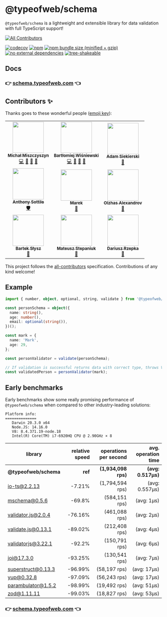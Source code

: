 # @typeofweb/schema

`@typeofweb/schema` is a lightweight and extensible library for data validation with full TypeScript support!

<!-- ALL-CONTRIBUTORS-BADGE:START - Do not remove or modify this section -->
[![All Contributors](https://img.shields.io/badge/all_contributors-9-orange.svg?style=flat-square)](#contributors-)
<!-- ALL-CONTRIBUTORS-BADGE:END -->

[![codecov](https://codecov.io/gh/typeofweb/schema/branch/main/graph/badge.svg?token=6DNCIHEEUO)](https://codecov.io/gh/typeofweb/schema)
[![npm](https://img.shields.io/npm/v/@typeofweb/schema.svg)](https://www.npmjs.com/package/@typeofweb/schema)
[![npm bundle size (minified + gzip)](https://badgen.net/bundlephobia/minzip/@typeofweb/schema)](https://bundlephobia.com/result?p=@typeofweb/schema)
[![no external dependencies](https://badgen.net/bundlephobia/dependency-count/@typeofweb/schema)](https://bundlephobia.com/result?p=@typeofweb/schema)
[![tree-shakeable](https://badgen.net/bundlephobia/tree-shaking/@typeofweb/schema)](https://bundlephobia.com/result?p=@typeofweb/schema)

## Docs

### 👉 [schema.typeofweb.com](https://schema.typeofweb.com/) 👈

## Contributors ✨

Thanks goes to these wonderful people ([emoji key](https://allcontributors.org/docs/en/emoji-key)):

<!-- ALL-CONTRIBUTORS-LIST:START - Do not remove or modify this section -->
<!-- prettier-ignore-start -->
<!-- markdownlint-disable -->
<table>
  <tr>
    <td align="center"><a href="https://typeofweb.com/"><img src="https://avatars0.githubusercontent.com/u/1338731?v=4?s=100" width="100px;" alt=""/><br /><sub><b>Michał Miszczyszyn</b></sub></a><br /><a href="https://github.com/typeofweb/schema/commits?author=mmiszy" title="Code">💻</a> <a href="#maintenance-mmiszy" title="Maintenance">🚧</a> <a href="#projectManagement-mmiszy" title="Project Management">📆</a> <a href="https://github.com/typeofweb/schema/pulls?q=is%3Apr+reviewed-by%3Ammiszy" title="Reviewed Pull Requests">👀</a></td>
    <td align="center"><a href="https://github.com/wisnie"><img src="https://avatars3.githubusercontent.com/u/47081011?v=4?s=100" width="100px;" alt=""/><br /><sub><b>Bartłomiej Wiśniewski</b></sub></a><br /><a href="https://github.com/typeofweb/schema/commits?author=wisnie" title="Code">💻</a> <a href="https://github.com/typeofweb/schema/pulls?q=is%3Apr+reviewed-by%3Awisnie" title="Reviewed Pull Requests">👀</a> <a href="https://github.com/typeofweb/schema/issues?q=author%3Awisnie" title="Bug reports">🐛</a> <a href="https://github.com/typeofweb/schema/commits?author=wisnie" title="Documentation">📖</a></td>
    <td align="center"><a href="https://github.com/AdamSiekierski"><img src="https://avatars0.githubusercontent.com/u/24841038?v=4?s=100" width="100px;" alt=""/><br /><sub><b>Adam Siekierski</b></sub></a><br /><a href="https://github.com/typeofweb/schema/pulls?q=is%3Apr+reviewed-by%3AAdamSiekierski" title="Reviewed Pull Requests">👀</a></td>
  </tr>
  <tr>
    <td align="center"><a href="https://github.com/asottile"><img src="https://avatars3.githubusercontent.com/u/1810591?v=4?s=100" width="100px;" alt=""/><br /><sub><b>Anthony Sottile</b></sub></a><br /><a href="#security-asottile" title="Security">🛡️</a></td>
    <td align="center"><a href="https://devalchemist.com"><img src="https://avatars.githubusercontent.com/u/1423385?v=4?s=100" width="100px;" alt=""/><br /><sub><b>Marek</b></sub></a><br /><a href="https://github.com/typeofweb/schema/commits?author=malydok" title="Documentation">📖</a></td>
    <td align="center"><a href="https://www.upwork.com/freelancers/~018e2d48fa8a42e825"><img src="https://avatars.githubusercontent.com/u/9992724?v=4?s=100" width="100px;" alt=""/><br /><sub><b>Olzhas Alexandrov</b></sub></a><br /><a href="https://github.com/typeofweb/schema/issues?q=author%3Ao-alexandrov" title="Bug reports">🐛</a></td>
  </tr>
  <tr>
    <td align="center"><a href="https://github.com/Aliath"><img src="https://avatars.githubusercontent.com/u/28493823?v=4?s=100" width="100px;" alt=""/><br /><sub><b>Bartek Słysz</b></sub></a><br /><a href="https://github.com/typeofweb/schema/issues?q=author%3AAliath" title="Bug reports">🐛</a></td>
    <td align="center"><a href="https://github.com/stepaniukm"><img src="https://avatars.githubusercontent.com/u/28492390?v=4?s=100" width="100px;" alt=""/><br /><sub><b>Mateusz Stepaniuk</b></sub></a><br /><a href="#ideas-stepaniukm" title="Ideas, Planning, & Feedback">🤔</a></td>
    <td align="center"><a href="https://github.com/darkowic"><img src="https://avatars.githubusercontent.com/u/11510581?v=4?s=100" width="100px;" alt=""/><br /><sub><b>Dariusz Rzepka</b></sub></a><br /><a href="#ideas-darkowic" title="Ideas, Planning, & Feedback">🤔</a></td>
  </tr>
</table>

<!-- markdownlint-restore -->
<!-- prettier-ignore-end -->

<!-- ALL-CONTRIBUTORS-LIST:END -->

This project follows the [all-contributors](https://github.com/all-contributors/all-contributors) specification. Contributions of any kind welcome!

## Example

```ts
import { number, object, optional, string, validate } from '@typeofweb/schema';

const personSchema = object({
  name: string(),
  age: number(),
  email: optional(string()),
})();

const mark = {
  name: 'Mark',
  age: 29,
};

const personValidator = validate(personSchema);

// If validation is successful returns data with correct type, throws ValidationError otherwise
const validatedPerson = personValidator(mark);
```

## Early benchmarks

Early benchmarks show some really promising performance of `@typeofweb/schema` when compared to other industry-leading solutions:

```
Platform info:
==============
   Darwin 20.3.0 x64
   Node.JS: 14.16.0
   V8: 8.4.371.19-node.18
   Intel(R) Core(TM) i7-6920HQ CPU @ 2.90GHz × 8
```

| library               | relative speed | operations per second | avg. operation time |
| --------------------- | -------------: | --------------------: | ------------------: |
| **@typeofweb/schema** |        **ref** |   **(1,934,098 rps)** |  **(avg: 0.517μs)** |
| io-ts@2.2.13          |         -7.21% |       (1,794,594 rps) |      (avg: 0.557μs) |
| mschema@0.5.6         |         -69.8% |         (584,151 rps) |          (avg: 1μs) |
| validator.js@2.0.4    |        -76.16% |         (461,088 rps) |          (avg: 2μs) |
| validate.js@0.13.1    |        -89.02% |         (212,408 rps) |          (avg: 4μs) |
| validatorjs@3.22.1    |         -92.2% |         (150,791 rps) |          (avg: 6μs) |
| joi@17.3.0            |        -93.25% |         (130,541 rps) |          (avg: 7μs) |
| superstruct@0.13.3    |        -96.99% |          (58,197 rps) |         (avg: 17μs) |
| yup@0.32.8            |        -97.09% |          (56,243 rps) |         (avg: 17μs) |
| parambulator@1.5.2    |        -98.99% |          (19,492 rps) |         (avg: 51μs) |
| zod@1.11.11           |        -99.03% |          (18,827 rps) |         (avg: 53μs) |

### 👉 [schema.typeofweb.com](https://schema.typeofweb.com/) 👈
